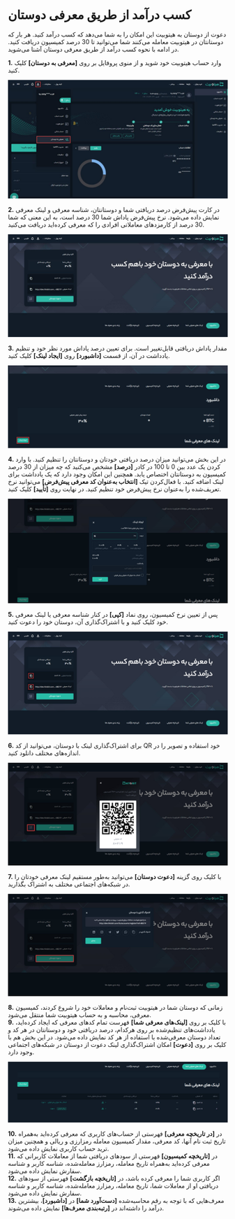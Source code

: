 
# کسب درآمد از طریق معرفی دوستان

دعوت از دوستان به هیتوبیت این امکان را به شما می‌دهد که کسب درآمد کنید. هر بار که دوستانتان در هیتوبیت معامله می‌کنند شما می‌توانید تا 30 درصد کمیسیون دریافت کنید. در ادامه با نحوه کسب درآمد از طریق معرفی دوستان آشنا می‌شوید.

**1.**	وارد حساب هیتوبیت خود شوید و از منوی پروفایل بر روی **[معرفی به دوستان]** کلیک کنید.

![منوی معرفی به دوستان](./Images/referral-menu.jpg)

**2.**	در کارت پیش‌فرض درصد دریافتی شما و دوستانتان، شناسه معرفی و لینک معرفی نمایش داده می‌شود.
 نرخ پیش‌فرض پاداش شما 30 درصد است، به این معنی که شما 30 درصد از کارمزدهای معاملاتی افرادی را که معرفی کرده‌اید دریافت می‌کنید.

![کارت پیش‌فرض معرفی دوستان به هیتوبیت](./Images/default-refferal-card.jpg)

 **3.** مقدار پاداش دریافتی قابل‌تغییر است. برای تعیین درصد پاداش مورد نظر خود و تنظیم یادداشت در آن، از قسمت **[داشبورد]** روی **[ایجاد لینک]** کلیک کنید.

![ایجاد لینک](./Images/create-link-button.jpg)

**4.** در این بخش می‌توانید میزان درصد دریافتی خودتان و دوستانتان را تنظیم کنید. با وارد کردن یک عدد بین 0 تا 100 در کادر **[درصد]**  مشخص می‌کنید که چه میزان از 30 درصد کمیسیون به دوستانتان اختصاص یابد. همچنین این امکان وجود دارد که یک یادداشت برای لینک اضافه کنید. با فعال‌کردن تیک **[انتخاب به‌عنوان کد معرفی پیش‌فرض]** می‌توانید نرخ تعریف‌شده را به‌عنوان نرخ پیش‌فرض خود تنظیم کنید. در نهایت روی **[تأیید]** کلیک کنید.

![تنظیم درصد کمیسیون دریافتی](./Images/set-refferal-percentage.jpg)

**5.**	پس از تعیین نرخ کمیسیون، روی نماد **[کپی]** در کنار شناسه معرفی یا لینک معرفی خود کلیک کنید و با  اشتراک‌گذاری آن، دوستان خود را دعوت کنید.

![کپی شناسه و لینک معرفی](./Images/copy-refferal-link-and-refferal-code.jpg)

**6.** برای اشتراک‌گذاری لینک با دوستان، می‌توانید از کد QR خود استفاده و تصویر را در اندازه‌های مختلف دانلود کنید.

![معرفی دوستان با کد کیو آر](./Images/refferal-with-qr-code.jpg)

**7.** با کلیک روی گزینه **[دعوت دوستان]** می‌توانید به‌طور مستقیم لینک معرفی خودتان را در شبکه‌های
اجتماعی مختلف به اشتراک بگذارید.

![اشتراک لینک معرفی در شبکه‌های اجتماعی](./Images/share-refferal-link-in-social-networks.jpg)

**8.**	زمانی که دوستان شما در هیتوبیت ثبت‌نام و معاملات خود را شروع کردند، کمیسیون معرفی، محاسبه و به حساب هیتوبیت شما منتقل می‌شود.<br>
**9.** با کلیک بر روی **[لینک‌های معرفی شما]**   فهرست تمام کدهای معرفی که ایجاد کرده‌اید، یادداشت‌های تنظیم‌شده بر روی هرکدام، درصد دریافتی خود و دوستانتان در هر کد  و تعداد دوستان معرفی‌شده با استفاده از هر کد نمایش داده می‌شود. در این بخش هم  با کلیک بر روی **[دعوت]** امکان اشتراک‌گذاری لینک دعوت از دوستان در شبکه‌های اجتماعی وجود دارد.

![لینک‌های معرفی شما](./Images/your-refferal-links.jpg)

**10.** در **[در تاریخچه معرفی]** فهرستی از حساب‌های کاربری که معرفی کرده‌اید به‌همراه تاریخ ثبت نام آنها، کد معرفی، مقدار کمیسیون 
 معامله رمزارزی و ریالی و همچنین میزان ترید حساب کاربری نمایش داده می‌شود.<br>
**11.** در **[تاریخچه کمیسیون]** فهرستی از سودهای دریافتی شما از معاملات کاربرانی که معرفی کرده‌اید به‌همراه تاریخ معامله، رمزارز معامله‌شده، شناسه کاربر و شناسه سفارش نمایش داده می‌شود.<br>
**12.**  اگر کاربری شما را معرفی کرده باشد، در **[تاریخچه بازگشت]**  فهرستی از سودهای دریافتی او از معاملات شما، تاریخ معامله، رمزارز معامله‌شده، شناسه کاربر و شناسه سفارش نمایش داده می‌شود.<br>
**13.** معرف‌هایی که با توجه به رقم محاسبه‌شده **[دست‌آورد شما]** در **[داشبورد]**، بیشترین درآمد را داشته‌اند در **[رتبه‌بندی معرف‌ها]** نمایش داده می‌شوند.

